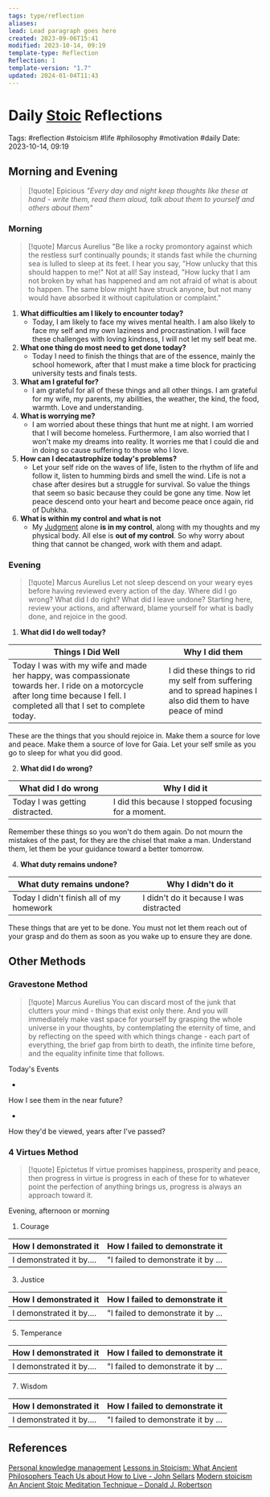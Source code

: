 ```yaml
---
tags: type/reflection
aliases: 
lead: Lead paragraph goes here
created: 2023-09-06T15:41
modified: 2023-10-14, 09:19
template-type: Reflection
Reflection: 1
template-version: "1.7"
updated: 2024-01-04T11:43
---
```



# Daily [Stoic](../SLIP-BOX/Stoicism.md) Reflections

Tags:  #reflection #stoicism #life #philosophy #motivation #daily 
Date: 2023-10-14, 09:19

## Morning and Evening

> [!quote] Epicious 
> _"Every day and night keep thoughts like these at hand - write them, read them aloud, talk  about them to yourself and others about them"_

### Morning

> [!quote] Marcus Aurelius
> "Be like a rocky promontory against which the restless surf continually pounds; it stands fast while the churning sea is lulled to sleep at its feet. I hear you say, "How unlucky that this should happen to me!" Not at all! Say instead, "How lucky that I am not broken by what has happened and am not afraid of what is about to happen. The same blow might have struck anyone, but not many would have absorbed it without capitulation or complaint."

1. **What difficulties am I likely to encounter today?**
	-  Today, I am likely to face my wives mental health. I am also likely to face my self and my own laziness and procrastination. I will face these challenges with loving kindness, I will not let my self beat me. 
2. **What one thing do most need to get done today?**
	- Today I need to finish the things that are of the essence, mainly the school homework, after that I must make a time block for practicing university tests and finals tests. 
3. **What am I grateful for?**
	- I am grateful for all of these things and all other things. I am grateful for my wife, my parents, my abilities, the weather, the kind, the food, warmth. Love and understanding. 
4. **What is worrying me?**
	 - I am worried about these things that hunt me at night. I am worried that I will become homeless. Furthermore, I am also worried that I won't make my dreams into reality. It worries me that I could die and in doing so cause suffering to those who I love. 
5. **How can I decatastrophize today's problems?**
	- Let your self ride on the waves of life, listen to the rhythm of life and follow it, listen to humming birds and smell the wind. Life is not a chase after desires but a struggle for survival. So value the things that seem so basic because they could be gone any time. Now let peace descend onto your heart and become peace once again, rid of Duḥkha. 
6. **What is within my control and what is not**
	- My [Judgment](../SLIP-BOX/Control%20Over%20Judgment.md) alone **is in my control**, along with my thoughts and my physical body. All else is **out of my control**. So why worry about thing that cannot be changed, work with them and adapt. 

### Evening

> [!quote] Marcus Aurelius
> Let not sleep descend on your weary eyes before having reviewed every action of the day. Where did I go wrong? What did I do right? What did I leave undone? Starting here, review your actions, and afterward, blame yourself for what is badly done, and rejoice in the good.

1. **What did I do well today?**

| Things I Did Well | Why I did them |
| ------------------- | ---------------- |
| Today I was with my wife and made her happy, was compassionate towards her. I ride on a motorcycle after long time because I fell. I completed all that I set to complete today. | I did these things to rid my self from suffering and to spread hapines I also did them to have peace of mind |

These are the things that you should rejoice in. Make them a source for love and peace. Make them a source of love for Gaia.  Let your self smile as you go to sleep for what you did good. 

2. **What did I do wrong?**

| What did I do wrong | Why I did it |
| ------------------- | ---------------- |
| Today I was getting distracted.| I did this because I stopped focusing for a moment. |

Remember these things so you won't do them again. Do not mourn the mistakes of the past, for they are the chisel that make a man. Understand them, let them be your guidance toward a better tomorrow. 

4. **What duty remains undone?**

| What duty remains undone? | Why I didn't do it |
| ------------------- | ---------------- |
| Today I didn't finish all of my homework | I didn't do it because I was distracted |

These things that are yet to be done. You must not let them reach out of your grasp and do them as soon as you wake up to ensure they are done.

## Other Methods

### Gravestone Method

> [!quote] Marcus Aurelius
> You can discard most of the junk that clutters your mind - things that exist only there. And you will immediately make vast space for yourself by grasping the whole universe in your thoughts, by contemplating the eternity of time, and by reflecting on the speed with which things change - each part of everything, the brief gap from birth to death, the infinite time before, and the equality infinite time that follows. 

Today's Events 

-

How I see them in the near future? 

-

How they'd be viewed, years after I've passed?

### 4 Virtues Method

> [!quote] Epictetus 
> If virtue promises happiness, prosperity and peace, then progress in virtue is progress in each of these for to whatever point the perfection of anything brings us, progress is always an approach toward it.

Evening, afternoon or morning

1. Courage 

| How I demonstrated it  | How I failed to demonstrate it |
| ------------------- | ---------------- |
| I demonstrated it by....                 | "I failed to demonstrate it by ...              |

3. Justice

| How I demonstrated it  | How I failed to demonstrate it |
| ------------------- | ---------------- |
| I demonstrated it by....                 | "I failed to demonstrate it by ...             

5. Temperance

| How I demonstrated it  | How I failed to demonstrate it |
| ------------------- | ---------------- |
| I demonstrated it by....                 | "I failed to demonstrate it by ...             

7. Wisdom

| How I demonstrated it  | How I failed to demonstrate it |
| ------------------- | ---------------- |
| I demonstrated it by....                 | "I failed to demonstrate it by ...             

## References

[Personal knowledge management](Personal%20knowledge%20management.md)
[Lessons in Stoicism: What Ancient Philosophers Teach Us about How to Live - John Sellars](https://books.google.cz/books/about/Lessons_in_Stoicism.html?id=ky84zQEACAAJ&redir_esc=y)
[Modern stoicism](https://modernstoicism.com/)
[An Ancient Stoic Meditation Technique – Donald J. Robertson](https://donaldrobertson.name/2017/03/22/an-ancient-stoic-meditation-technique/)


